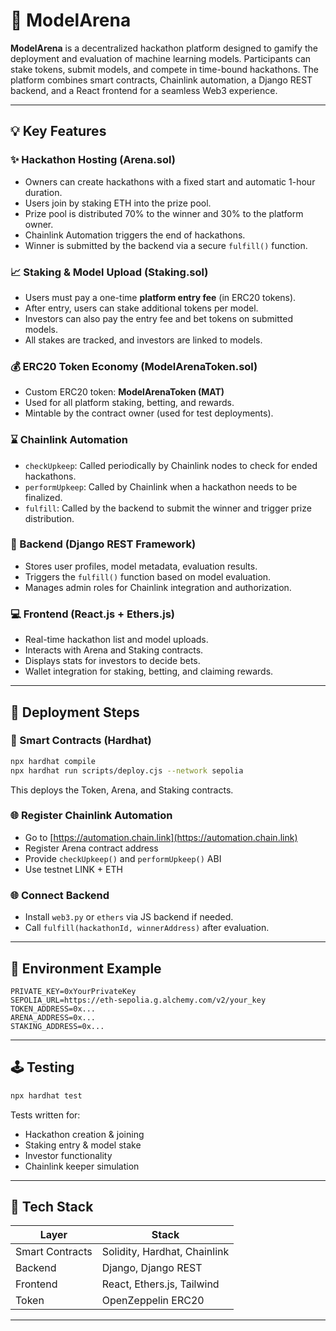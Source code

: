 # 🧠 ModelArena

**ModelArena** is a decentralized hackathon platform designed to gamify the deployment and evaluation of machine learning models. Participants can stake tokens, submit models, and compete in time-bound hackathons. The platform combines smart contracts, Chainlink automation, a Django REST backend, and a React frontend for a seamless Web3 experience.

---

## 💡 Key Features

### ✨ Hackathon Hosting (Arena.sol)

* Owners can create hackathons with a fixed start and automatic 1-hour duration.
* Users join by staking ETH into the prize pool.
* Prize pool is distributed 70% to the winner and 30% to the platform owner.
* Chainlink Automation triggers the end of hackathons.
* Winner is submitted by the backend via a secure `fulfill()` function.

### 📈 Staking & Model Upload (Staking.sol)

* Users must pay a one-time **platform entry fee** (in ERC20 tokens).
* After entry, users can stake additional tokens per model.
* Investors can also pay the entry fee and bet tokens on submitted models.
* All stakes are tracked, and investors are linked to models.

### 💰 ERC20 Token Economy (ModelArenaToken.sol)

* Custom ERC20 token: **ModelArenaToken (MAT)**
* Used for all platform staking, betting, and rewards.
* Mintable by the contract owner (used for test deployments).

### ⌛ Chainlink Automation

* `checkUpkeep`: Called periodically by Chainlink nodes to check for ended hackathons.
* `performUpkeep`: Called by Chainlink when a hackathon needs to be finalized.
* `fulfill`: Called by the backend to submit the winner and trigger prize distribution.

### 📝 Backend (Django REST Framework)

* Stores user profiles, model metadata, evaluation results.
* Triggers the `fulfill()` function based on model evaluation.
* Manages admin roles for Chainlink integration and authorization.

### 💻 Frontend (React.js + Ethers.js)

* Real-time hackathon list and model uploads.
* Interacts with Arena and Staking contracts.
* Displays stats for investors to decide bets.
* Wallet integration for staking, betting, and claiming rewards.

---

## 🏒 Deployment Steps

### 🔧 Smart Contracts (Hardhat)

```bash
npx hardhat compile
npx hardhat run scripts/deploy.cjs --network sepolia
```

This deploys the Token, Arena, and Staking contracts.

### 🌐 Register Chainlink Automation

* Go to [https://automation.chain.link](https://automation.chain.link)
* Register Arena contract address
* Provide `checkUpkeep()` and `performUpkeep()` ABI
* Use testnet LINK + ETH

### 🌐 Connect Backend

* Install `web3.py` or `ethers` via JS backend if needed.
* Call `fulfill(hackathonId, winnerAddress)` after evaluation.

---

## 🔐 Environment Example

```env
PRIVATE_KEY=0xYourPrivateKey
SEPOLIA_URL=https://eth-sepolia.g.alchemy.com/v2/your_key
TOKEN_ADDRESS=0x...
ARENA_ADDRESS=0x...
STAKING_ADDRESS=0x...
```

---

## 🕹️ Testing

```bash
npx hardhat test
```

Tests written for:

* Hackathon creation & joining
* Staking entry & model stake
* Investor functionality
* Chainlink keeper simulation

---

## 🚀 Tech Stack

| Layer           | Stack                        |
| --------------- | ---------------------------- |
| Smart Contracts | Solidity, Hardhat, Chainlink |
| Backend         | Django, Django REST          |
| Frontend        | React, Ethers.js, Tailwind   |
| Token           | OpenZeppelin ERC20           |

---


